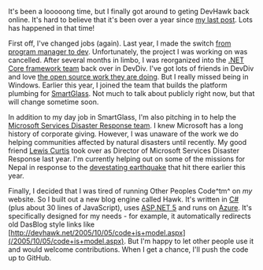 It's been a looooong time, but I finally got around to geting DevHawk
back online. It's hard to believe that it's been over a year since 
[my last post](/blog/2014/4/26/yet-more-change-for-the-capitals). 
Lots has happened in that time!

First off, I've changed jobs (again). Last year, I made the switch
[from program manager to dev](/blog/2014/2/14/putting-the-dev-back-in-devhawk). 
Unfortunately, the project I was working on was cancelled. After several months in limbo,
I was reorganized into the [.NET Core framework team](http://dotnet.github.io/core/) 
back over in DevDiv. I've got lots of friends in DevDiv and love
[the open source work they are doing](https://github.com/dotnet/corefx).
But I really missed being in Windows. Earlier this year, I joined the team that builds the 
platform plumbing for [SmartGlass](http://www.xbox.com/smartglass). 
Not much to talk about publicly right now, but that will change sometime soon. 

In addition to my day job in SmartGlass, I'm also pitching in to help the [Microsoft Services Disaster
Response team](http://www.microsoft.com/about/corporatecitizenship/en-us/serving-communities/disaster-and-humanitarian-response/). 
I knew Microsoft has a long history of corporate giving. However, I was unaware
of the work we do helping communities affected by natural disasters until recently. 
My good friend [Lewis Curtis](https://www.linkedin.com/in/lewiscurtis) took over as 
Director of Microsoft Services Disaster Response last year. 
I'm currently helping out on some of the missions for Nepal in response to the 
[devestating earthquake](https://en.wikipedia.org/wiki/April_2015_Nepal_earthquake) that hit there earlier this year.    

Finally, I decided that I was tired of running Other Peoples Code^tm^ on *my* website. 
So I built out a new blog engine called Hawk. 
It's written in [C#](https://msdn.microsoft.com/en-us/library/vstudio/kx37x362.aspx) 
(plus about 30 lines of JavaScript), uses [ASP.NET 5](https://github.com/aspnet/home/) and runs on [Azure](http://azure.microsoft.com/). 
It's specifically designed for my needs - for example, it automatically 
redirects old DasBlog style links like [http://devhawk.net/2005/10/05/code+is+model.aspx](/2005/10/05/code+is+model.aspx). 
But I'm happy to let other people use it and would welcome contributions. 
When I get a chance, I'll push the code up to GitHub. 